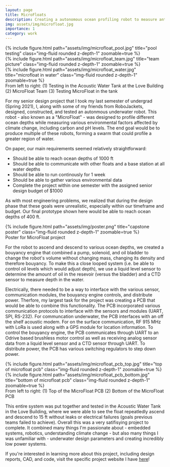 ```yaml
---
layout: page
title: MicroFloats
description: Creating a autonomous ocean profiling robot to measure anthrpogenic carbon levels
img: assets/img/microfloat.jpg
importance: 1
category: work
---
```



<div class="row">
    <div class="col-sm mt-3 mt-md-0">
        {% include figure.html path="assets/img/microfloat_pool.jpg" title="pool testing" class="img-fluid rounded z-depth-1" zoomable=true %}
    </div>
    <div class="col-sm mt-3 mt-md-0">
        {% include figure.html path="assets/img/microfloat_team.jpg" title="team picture" class="img-fluid rounded z-depth-1" zoomable=true %}
    </div>
    <div class="col-sm mt-3 mt-md-0">
        {% include figure.html path="assets/img/microfloat_water.jpg" title="microfloat in water" class="img-fluid rounded z-depth-1" zoomable=true %}
    </div>
</div>
<div class="caption">
    From left to right: (1) Testing in the Acoustic Water Tank at the Love Building (2) MicroFloat Team (3) Testing MicroFloat in the tank
</div>

For my senior design project that I took my last semester of undergrad (Spring 2021), I, along with some of my friends from RoboJackets, designed, constructed, and tested an autonmous underwater robot. This robot - also known as a "MicroFloat" - was designed to profile different ocean depths while measuring various environmental factors affected by climate change, including carbon and pH levels. The end goal would be to produce multiple of these robots, forming a swarm that could profile a greater region of water. 

On paper, our main requirements seemed relatively straightforward:
- Should be able to reach ocean depths of 1000 ft
- Should be able to communicate with other floats and a base station at all water depths
- Should be able to run continously for 1 week
- Should be able to gather various environmental data
- Complete the project within one semester with the assigned senior design budget of $1000

As with most engineering problems, we realized that during the design phase that these goals were unrealistic, especially within our timeframe and budget. Our final prototype shown here would be able to reach ocean depths of 400 ft. 

<div class="row">
    <div class="col-sm mt-3 mt-md-0">
        {% include figure.html path="assets/img/poster.png" title="capstone poster" class="img-fluid rounded z-depth-1" zoomable=true %}
    </div>
</div>
<div class="caption">
    Poster for MicroFloat project
</div>

For the robot to ascend and descend to various ocean depths, we created a bouyancy engine that combined a pump, solenoid, and oil bladder to change the robot's volume without changing mass, changing its density and therefore bouyancy. To make this a close looped system (i.e. be able to control oil levels which would adjust depth), we use a liquid level sensor to determine the amount of oil in the resevoir (versus the bladder) and a CTD sensor to measure depth in the water. 

Electrically, there needed to be a way to interface with the various sensor, communication modules, the bouyancy engine controls, and distribute power. Therfore, my largest task for the project was creating a PCB that would be able to combine this functionality. The PCB incorporated various communication protocols to interface with the sensors and modules (UART, SPI, RS-232). For communcation underwater, the PCB interfaces with an off the shelf acoustic modem. For on the surface communication, RF 915 MHz with LoRa is used along with a GPS module for location information. To control the bouyancy engine, the PCB communicates through UART to an Odrive based brushless motor control as well as receiving analog sensor data from a liquid level sensor and a CTD sensor through UART. To distribute power, the PCB has various switching regulators to step down power. 


<div class="row mt-3">
    <div class="col-sm-3 mt-3 mt-md-0">
        {% include figure.html path="assets/img/microfloat_pcb_top.jpg" title="top of microfloat pcb" class="img-fluid rounded z-depth-1" zoomable=true %}
    </div>
    <div class="col-sm-3 mt-3 mt-md-0">
        {% include figure.html path="assets/img/microfloat_pcb_bottom.jpg" title="bottom of microfloat pcb" class="img-fluid rounded z-depth-1" zoomable=true %}
    </div>
</div>
<div class="caption">
    From left to right: (1) Top of the MicroFloat PCB (2) Bottom of the MicroFloat PCB
</div>


This entire system was put together and tested in the Acoustic Water Tank in the Love Building, where we were able to see the float repeatledly ascend and descend to 15 ft without leaks or electrical failures (goals previous teams failed to achieve). Overall this was a very satifisying project to complete. It combined many things I'm passionate about - embedded systems, robotics, understanding climate change - but also many things I was unfamiliar with - underwater design parameters and creating incredibly low power systems. 

If you're interested in learning more about this project, including design reports, CAD, and code, visit the specific project website I have [here](https://eceseniordesign2021spring.ece.gatech.edu/sd21p05/)! 


